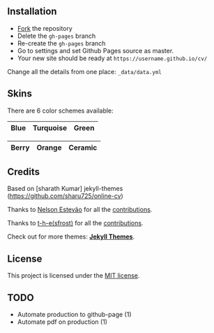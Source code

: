 ## Installation

* [Fork](https://github.com/petrvielli/cv/fork) the repository
* Delete the `gh-pages` branch
* Re-create the `gh-pages` branch
* Go to settings and set Github Pages source as master.
* Your new site should be ready at `https://username.github.io/cv/`

Change all the details from one place: ``_data/data.yml``

## Skins

There are 6 color schemes available:

| Blue | Turquoise | Green |
|---------|---------|---------|


| Berry | Orange | Ceramic |
|---------|---------|---------|


## Credits

Based on [sharath Kumar] jekyll-themes (https://github.com/sharu725/online-cv)

Thanks to [Nelson Estevão](https://github.com/nelsonmestevao) for all the [contributions](https://github.com/sharu725/online-cv/commits?author=nelsonmestevao).

Thanks to [t-h-e(sfrost)](https://github.com/t-h-e) for all the [contributions](https://github.com/sharu725/online-cv/commits?author=t-h-e).

Check out for more themes: [**Jekyll Themes**](http://jekyll-themes.com).

## License

This project is licensed under the [MIT license](LICENSE.txt).


## TODO
* Automate production to github-page (1)
* Automate pdf on production (1)
